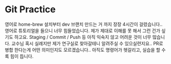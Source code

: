 # Git Practice 

영어로 home-brew 설치부터 dev 브랜치 만드는 거 까지 장장 4시간이 걸렸습니다.. 영어로 튜토리얼을 들으니 너무 힘들었습니다. 제가 제대로 이해를 못 해서 그런 건가 싶기도 하고요. Staging / Commit / Push 등 아직 익숙지 않고 어려운 것이 너무 많습니다. 교수님 혹시 실례지만 제가 연구실로 찾아갈테니 알려주실 수 있으실련지요.. PR로 병합 한다는게 어떤 의미인지도 모르겠습니다.. 아직도 명령어가 헷갈리고, 실습을 할 수록 힘이 듭니다.